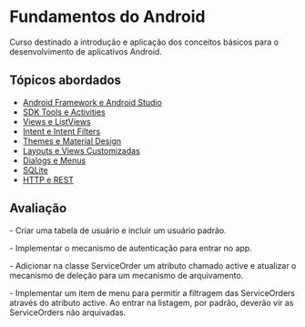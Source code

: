 <h1>Fundamentos do Android</h1>
<p>Curso destinado a introdução e aplicação dos conceitos básicos para o desenvolvimento de aplicativos Android.</p>

<h2>Tópicos abordados</h2>
<ul>
  <li><a href="https://docs.google.com/presentation/d/1BYDn1c0tYpRTrv_8pzUZf_HD8znF9SA8c16SLiQLNhU/edit?usp=sharing">Android Framework e Android Studio</a></li>
  <li><a href="https://docs.google.com/presentation/d/1E2pR6OjqEOmiKjFh7kV2baoI5n6J9jXZDB0l1wJr7xM/edit?usp=sharing">SDK Tools e Activities</a></li>
  <li><a href="https://docs.google.com/presentation/d/1rxleTkn14Kb1_BKAhU_bDs_Oq4TktySagpYoS3wq0Ho/edit?usp=sharing">Views e ListViews</a></li>
  <li><a href="https://docs.google.com/presentation/d/1jhxxk5BdZnFWAKj7zAFfXUisVKOiaTApE-t1G1cLO7I/edit?usp=sharing">Intent e Intent Filters</a></li>
  <li><a href="https://docs.google.com/presentation/d/1vFP1eZiC914fhkm4dy46Qo--NrP12716afS03vsxVxY/edit?usp=sharing">Themes e Material Design</a></li>
  <li><a href="https://docs.google.com/presentation/d/1plers7rDw_gaJFGkH9_FEicVAzt7unUgyVwsY74sN50/edit?usp=sharing">Layouts e Views Customizadas</a></li>
  <li><a href="https://docs.google.com/presentation/d/1K70IxZp87Yb8tVzgUjliOOORby4RDsI3sJs0O3EZCYE/edit?usp=sharing">Dialogs e Menus</a></li>
  <li><a href="https://docs.google.com/presentation/d/10f3uaWxiu82OSwlOCzxTaNCsUqX1gLcrDxfIV-Gf2w8/edit?usp=sharing">SQLite</a></li>
  <li><a href="https://docs.google.com/presentation/d/1d_2Ul6P_YSDwjtbS2MCPu5tie7BsM232MC8vJVIFLJk/edit?usp=sharing">HTTP e REST</a></li>
</ul>

<h2>Avaliação</h2>
<p>- Criar uma tabela de usuário e incluir um usuário padrão.</p>
<p>- Implementar o mecanismo de autenticação para entrar no app.</p>
<p>- Adicionar na classe ServiceOrder um atributo chamado active e atualizar o mecanismo de deleção para um mecanismo de arquivamento.</p>
<p>- Implementar um item de menu para permitir a filtragem das ServiceOrders através do atributo active. Ao entrar na listagem, por padrão, deverão vir as ServiceOrders não arquivadas.</p>
